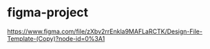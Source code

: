 # figma-project

https://www.figma.com/file/zXbv2rrEnkla9MAFLaRCTK/Design-File-Template-(Copy)?node-id=0%3A1
